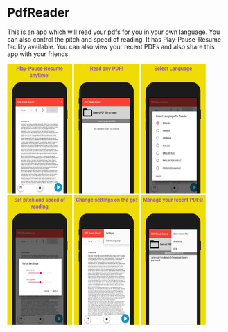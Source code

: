 # PdfReader
This is an app which will read your pdfs for you in your own language. You can also control the pitch and speed of reading. It has Play-Pause-Resume facility available. You can also view your recent PDFs and also share this app with your friends. 

<img src="https://github.com/anirudh-r-hub/PdfReader/blob/master/screenshots/play-pause-resume.png" width="150" height="300"> <img src="https://github.com/anirudh-r-hub/PdfReader/blob/master/screenshots/read_pdf.png" width="150" height="300"> <img src="https://github.com/anirudh-r-hub/PdfReader/blob/master/screenshots/select_language.png" width="150" height="300"> <img src="https://github.com/anirudh-r-hub/PdfReader/blob/master/screenshots/set_pitch_speed.png" width="150" height="300">  <img src="https://github.com/anirudh-r-hub/PdfReader/blob/master/screenshots/settings.png" width="150" height="300"> <img src="https://github.com/anirudh-r-hub/PdfReader/blob/master/screenshots/recent_pdfs.png" width="150" height="300"> 
